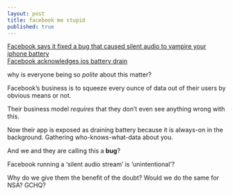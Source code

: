 ```yaml
---
layout: post
title: facebook me stupid
published: true
---
```



[Facebook says it fixed a bug that caused silent audio to vampire your iphone battery](http://techcrunch.com/2015/10/22/facebook-says-it-fixed-a-bug-that-caused-silent-audio-to-vampire-your-iphone-battery/)  
[Facebook acknowledges ios battery drain](http://www.theverge.com/2015/10/22/9600466/facebook-acknowledges-ios-battery-drain)  

why is everyone being so _polite_ about this matter?

Facebook’s business is to squeeze every ounce of data out of their users by obvious means or not.   

Their business model _requires_ that they don’t even see anything wrong with this.

Now their app is exposed as draining battery because it is always-on in the background. Gathering who-knows-what-data about you.

And we and they are calling this a __bug__?

Facebook running a ‘silent audio stream’ is ‘unintentional’?

Why do we give them the benefit of the doubt? Would we do the same for NSA? GCHQ? 
